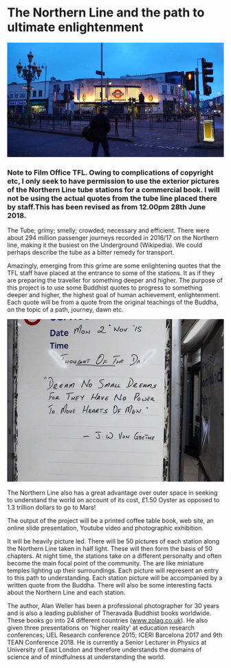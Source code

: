 # The Northern Line and the path to ultimate enlightenment

![Tooting Broadway](bec.jpeg)

### Note to Film Office TFL. Owing to complications of copyright etc, I only seek to have permission to use the exterior pictures of the Northern Line tube stations for a commercial book. I will not be using the actual quotes from the tube line placed there by staff.This has been revised as from 12.00pm 28th June 2018.

The Tube; grimy; smelly; crowded; necessary and efficient. There were about 294 million passenger journeys recorded in 2016/17 on the Northern line, making it the busiest on the Underground (Wikipedia). We could perhaps describe the tube as a bitter remedy for transport.

Amazingly, emerging from this grime are some enlightening quotes that the TFL staff have placed at the entrance to some of the stations. It as if they are preparing the traveller for something deeper and higher. The purpose of this project is to use some Buddhist quotes to progress to something deeper and higher, the highest goal of human achievement, enlightenment. Each quote will be from a quote from the original teachings of the Buddha, on the topic of a path, journey, dawn etc.

![Quote](dream.jpeg)

The Northern Line also has a great advantage over outer space in seeking to understand the world on account of its cost, £1.50 Oyster as opposed to 1.3 trillion dollars to go to Mars!

The output of the project will be a printed coffee table book, web site, an online slide presentation, Youtube video and  photographic exhibition. 

It will be heavily picture led. There will be 50 pictures of each station along the Northern Line taken in half light. These will then form the basis of 50 chapters. At night time, the stations take on a different personalty and often become the main focal point of the community. The are like miniature temples lighting up their surroundings. Each picture will represent an entry to this path to understanding. Each station picture will be accompanied by a written quote from the Buddha. There will also be some interesting facts about the Northern Line and each station.

The author, Alan Weller has been a professional photographer for 30 years and is also a leading publisher of Theravada Buddhist books worldwide. These books go into 24 different countries (www.zolag.co.uk). 
He also given three presentations on 'higher reality' at education research conferences; UEL Research conference 2015; ICERI Barcelona 2017 and 9th TEAN Conference 2018. He is currently a Senior Lecturer in Physics at University of East London and therefore understands the domains of science and of mindfulness at understanding the world.
